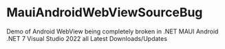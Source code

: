 # MauiAndroidWebViewSourceBug
Demo of Android WebView being completely broken in .NET MAUI Android .NET 7 Visual Studio 2022 all Latest Downloads/Updates
